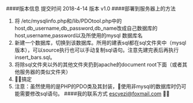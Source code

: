 ####版本信息
提交时间 2018-4-14 
版本 v1.0
####部署到服务器上的方法
1. 将 /etc/mysqlinfo.php和/lib/PDOtool.php中的host,db_username,db_password,db_name改成自己数据库的host,username,password以及所使用的mysql 数据库名
2. 新建一个数据库，切换到该数据库。所用的建表sql都在sql文件夹中（mysql版本），可以source执行也可以手动复制sql语句。注意先建完表后再执行insert_bars.sql。
3. 将除sql文件夹以外的其他文件夹扔到apache的document root下面（或者其他服务器的类似文件夹）
4. 搞定
5. 注意：虽然使用的是PHP的PDO类及其封装，使用非mysql的数据库时仍可能需要修改sql语句。
####我的联系方式
escyezi@foxmail.com

